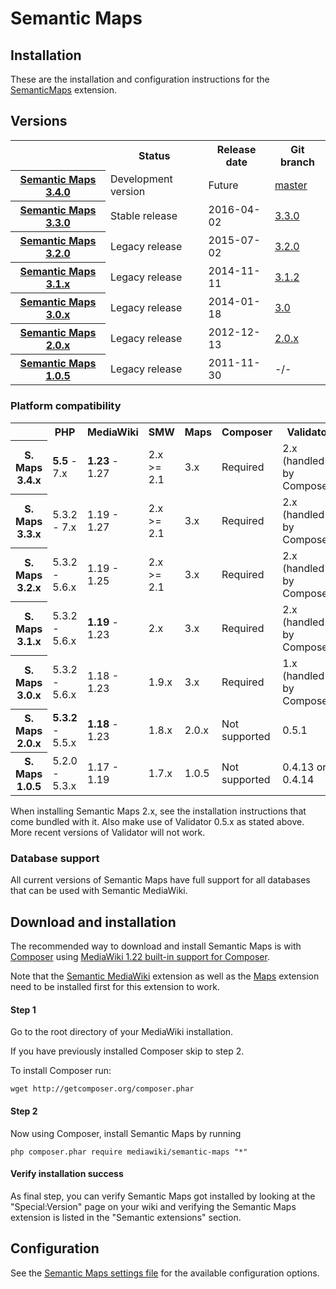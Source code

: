 # Semantic Maps

## Installation

These are the installation and configuration instructions for the [SemanticMaps](README.md) extension.

## Versions

<table>
	<tr>
		<th></th>
		<th>Status</th>
		<th>Release date</th>
		<th>Git branch</th>
	</tr>
	<tr>
		<th><a href="RELEASE-NOTES.md">Semantic Maps 3.4.0</a></th>
		<td>Development version</td>
		<td>Future</td>
		<td><a href="https://github.com/SemanticMediaWiki/SemanticMaps/tree/master">master</a></td>
	</tr>
	<tr>
		<th><a href="RELEASE-NOTES.md">Semantic Maps 3.3.0</a></th>
		<td>Stable release</td>
		<td>2016-04-02</td>
		<td><a href="https://github.com/SemanticMediaWiki/SemanticMaps/tree/3.3.0">3.3.0</a></td>
	</tr>
	<tr>
		<th><a href="RELEASE-NOTES.md">Semantic Maps 3.2.0</a></th>
		<td>Legacy release</td>
		<td>2015-07-02</td>
		<td><a href="https://github.com/SemanticMediaWiki/SemanticMaps/tree/3.2.0">3.2.0</a></td>
	</tr>
	<tr>
		<th><a href="RELEASE-NOTES.md">Semantic Maps 3.1.x</a></th>
		<td>Legacy release</td>
		<td>2014-11-11</td>
		<td><a href="https://github.com/SemanticMediaWiki/SemanticMaps/tree/3.1.2">3.1.2</a></td>
	</tr>
	<tr>
		<th><a href="RELEASE-NOTES.md">Semantic Maps 3.0.x</a></th>
		<td>Legacy release</td>
		<td>2014-01-18</td>
		<td><a href="https://github.com/SemanticMediaWiki/SemanticMaps/tree/3.0">3.0</a></td>
	</tr>
	<tr>
		<th><a href="https://github.com/SemanticMediaWiki/SemanticMaps/blob/2.0.x/RELEASE-NOTES">Semantic Maps 2.0.x</a></th>
		<td>Legacy release</td>
		<td>2012-12-13</td>
		<td><a href="https://github.com/SemanticMediaWiki/SemanticMaps/tree/2.0.x">2.0.x</a></td>
	</tr>
	<tr>
		<th><a href="https://github.com/SemanticMediaWiki/SemanticMaps/blob/2.0.x/RELEASE-NOTES">Semantic Maps 1.0.5</a></th>
		<td>Legacy release</td>
		<td>2011-11-30</td>
		<td>-/-</td>
	</tr>
</table>

### Platform compatibility

<table>
	<tr>
		<th></th>
		<th>PHP</th>
		<th>MediaWiki</th>
		<th>SMW</th>
		<th>Maps</th>
		<th>Composer</th>
		<th>Validator</th>
	</tr>
	<tr>
		<th>S. Maps 3.4.x</th>
		<td><strong>5.5</strong> - 7.x</td>
		<td><strong>1.23</strong> - 1.27</td>
		<td>2.x >= 2.1</td>
		<td>3.x</td>
		<td>Required</td>
		<td>2.x (handled by Composer)</td>
	</tr>
	<tr>
		<th>S. Maps 3.3.x</th>
		<td>5.3.2 - 7.x</td>
		<td>1.19 - 1.27</td>
		<td>2.x >= 2.1</td>
		<td>3.x</td>
		<td>Required</td>
		<td>2.x (handled by Composer)</td>
	</tr>
	<tr>
		<th>S. Maps 3.2.x</th>
		<td>5.3.2 - 5.6.x</td>
		<td>1.19 - 1.25</td>
		<td>2.x >= 2.1</td>
		<td>3.x</td>
		<td>Required</td>
		<td>2.x (handled by Composer)</td>
	</tr>
	<tr>
		<th>S. Maps 3.1.x</th>
		<td>5.3.2 - 5.6.x</td>
		<td><strong>1.19</strong> - 1.23</td>
		<td>2.x</td>
		<td>3.x</td>
		<td>Required</td>
		<td>2.x (handled by Composer)</td>
	</tr>
	<tr>
		<th>S. Maps 3.0.x</th>
		<td>5.3.2 - 5.6.x</td>
		<td>1.18 - 1.23</td>
		<td>1.9.x</td>
		<td>3.x</td>
		<td>Required</td>
		<td>1.x (handled by Composer)</td>
	</tr>
	<tr>
		<th>S. Maps 2.0.x</th>
		<td><strong>5.3.2</strong> - 5.5.x</td>
		<td><strong>1.18</strong> - 1.23</td>
		<td>1.8.x</td>
		<td>2.0.x</td>
		<td>Not supported</td>
		<td>0.5.1</td>
	</tr>
	<tr>
		<th>S. Maps 1.0.5</th>
		<td>5.2.0 - 5.3.x</td>
		<td>1.17 - 1.19</td>
		<td>1.7.x</td>
		<td>1.0.5</td>
		<td>Not supported</td>
		<td>0.4.13 or 0.4.14</td>
	</tr>
</table>

When installing Semantic Maps 2.x, see the installation instructions that come bundled with it. Also
make use of Validator 0.5.x as stated above. More recent versions of Validator will not work.


### Database support

All current versions of Semantic Maps have full support for all databases that can be used with Semantic MediaWiki.

## Download and installation

The recommended way to download and install Semantic Maps is with [Composer](http://getcomposer.org) using
[MediaWiki 1.22 built-in support for Composer](https://www.mediawiki.org/wiki/Composer).

Note that the [Semantic MediaWiki](https://www.semantic-mediawiki.org/wiki/Help:Installation) extension as
well as the  [Maps](https://github.com/JeroenDeDauw/Maps/blob/master/docs/INSTALL.md) extension need
to be installed first for this extension to work.

#### Step 1

Go to the root directory of your MediaWiki installation.

If you have previously installed Composer skip to step 2.

To install Composer run:

    wget http://getcomposer.org/composer.phar

#### Step 2

Now using Composer, install Semantic Maps by running

    php composer.phar require mediawiki/semantic-maps "*"

#### Verify installation success

As final step, you can verify Semantic Maps got installed by looking at the "Special:Version" page on
your wiki and verifying the Semantic Maps extension is listed in the "Semantic extensions" section.


## Configuration

See the [Semantic Maps settings file](SM_Settings.php) for the available configuration options.
